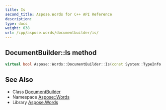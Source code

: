 ```yaml
---
title: Is
second_title: Aspose.Words for C++ API Reference
description: 
type: docs
weight: 638
url: /cpp/aspose.words/documentbuilder/is/
---
```

## DocumentBuilder::Is method




```cpp
virtual bool Aspose::Words::DocumentBuilder::Is(const System::TypeInfo &target) const override
```

## See Also

* Class [DocumentBuilder](../)
* Namespace [Aspose::Words](../../)
* Library [Aspose.Words](../../../)
